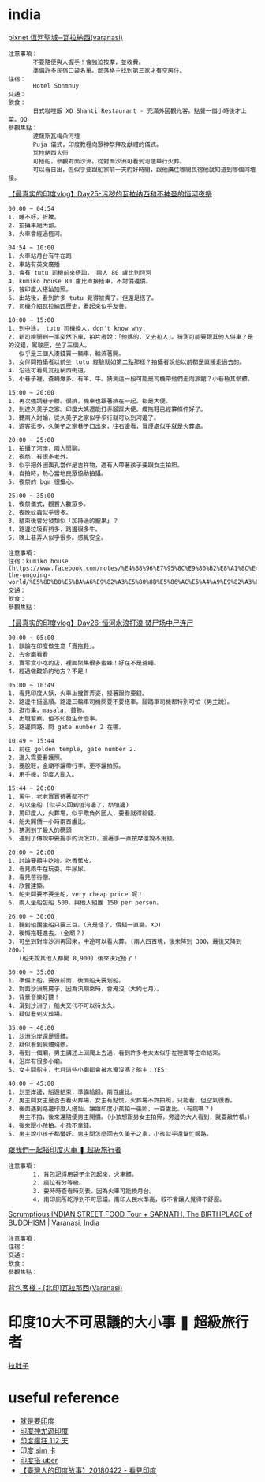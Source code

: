 # india

[pixnet 恆河聖城─瓦拉納西(varanasi)](http://m250275a.pixnet.net/blog/post/168004971-%5B%E5%8D%B0%E5%BA%A6%E6%97%A5%E8%A8%98%5D-%E6%81%86%E6%B2%B3%E8%81%96%E5%9F%8E%E2%94%80%E7%93%A6%E6%8B%89%E7%B4%8D%E8%A5%BF(varanasi))
    
```
注意事項：
       不要隨便與人握手！會強迫按摩，並收費。
       準備許多民宿口袋名單。部落格主找到第三家才有空房住。
住宿：
       Hotel Sonmnuy
交通：
飲食：
       日式咖哩飯 XD Shanti Restaurant - 充滿外國觀光客。點餐一個小時後才上菜。QQ
參觀焦點：
       達薩斯瓦梅朵河壇
       Puja 儀式，印度教裡向眾神祭拜及獻禮的儀式。
       瓦拉納西大街
       可搭船，參觀對面沙洲。從對面沙洲可看到河壇舉行火葬。
       可以看日出，但似乎要跟船家前一天約好時間，跟他講住哪間民宿他就知道到哪個河壇接。
```

[【最真实的印度vlog】Day25-污秽的瓦拉纳西和不神圣的恒河夜祭](https://www.youtube.com/watch?v=a6TJKXBAlBw)

```
00:00 ~ 04:54
1. 睡不好，折騰。
2. 拍攝車廂內部。
3. 火車會經過恆河。

04:54 ~ 10:00
1. 火車站月台有牛在跑
2. 車站有英文廣播
3. 會有 tutu 司機前來搭訕， 兩人 80 盧比到恆河
4. kumiko house 80 盧比直接搭車，不討價還價。
5. 被印度人搭訕拍照。
6. 出站後，看到許多 tutu 覺得被貴了。但還是搭了。
7. 司機介紹瓦拉納西歷史，看起來似乎友善。

10:00 ~ 15:00
1. 到中途， tutu 司機換人，don't know why.
2. 新司機開到一半突然下車，拍片者說：「他媽的，又去拉人」。猜測可能要跟其他人併車？是的沒錯，駕駛座，坐了三個人。
   似乎是三個人湊錢買一輛車，輪流著開。
3. 女伴問拍攝者以前坐 tutu 經驗就如第二點那樣？拍攝者說他以前都是直接走過去的。
4. 沿途可看見瓦拉納西街道。
5. 小巷子裡，蒼蠅爆多。有羊、牛。猜測這一段可能是司機帶他們走向旅館？小巷極其骯髒。

15:00 ~ 20:00
1. 再次強調巷子髒。很擠，機車也跟著擠在一起。都是大便。
2. 到達久美子之家。印度大媽還能打赤腳踩大便。爛拖鞋已經算條件好了。
3. 聽兩人討論，從久美子之家似乎步行就可以到河邊了。
4. 遊客挺多，久美子之家巷子口出來，往右邊看，冒煙處似乎就是火葬處。

20:00 ~ 25:00
1. 拍攝了河岸，兩人閒聊。
2. 夜祭，有很多老外。
3. 似乎把外國面孔當作是吉祥物，還有人帶著孩子要跟女主拍照。
4. 自拍時，熱心當地民眾協助拍攝。
5. 夜祭的 bgm 很攝心。

25:00 ~ 35:00
1. 夜祭儀式，觀賞人數眾多。
2. 夜晚蚊蟲似乎很多。
3. 結束後會分發類似「加持過的聖果」？
4. 路邊垃圾有夠多，路邊很多牛。
5. 晚上巷弄人似乎很多。感覺安全。

注意事項：
住宿：kumiko house (https://www.facebook.com/notes/%E4%B8%96%E7%95%8C%E9%80%B2%E8%A1%8C%E4%B8%AD-the-ongoing-world/%E5%8D%B0%E5%BA%A6%E9%82%A3%E5%80%8B%E5%86%AC%E5%A4%A9%E9%82%A3%E4%BA%9B%E6%B2%92%E6%9C%89%E7%86%B1%E6%B0%B4%E7%9A%84%E5%8D%B0%E5%BA%A6%E6%97%85%E7%A4%BE/1015432245187132/)
交通：
飲食：
參觀焦點：
```

[【最真实的印度vlog】Day26-恒河水浪打浪 焚尸场中尸连尸](https://youtu.be/FgCoJRhckaQ?t=20m)
```
00:00 ~ 05:00
1. 談論在印度做生意「賣拖鞋」。
2. 去金廟看看
3. 賣零食小吃的店，裡面聚集很多蜜蜂！好在不是蒼蠅。
4. 經過做酸奶的地方？不是！

05:00 ~ 10:49
1. 看見印度人妖，火車上搜首弄姿，接著跟你要錢。
2. 路邊牛挺溫順。路邊三輪車司機問要不要搭車。腳踏車司機都特別可怕（男主說）。
3. 逛市集，masala, 首飾。
4. 出現警察，但不知發生什麼事。
5. 路邊問路，問 gate number 2 在哪。

10:49 ~ 15:44
1. 前往 golden temple, gate number 2.
2. 進入需要看護照。
3. 要脫鞋，金廟不讓帶行李，更不讓拍照。
4. 用手機，印度人亂入。

15:44 ~ 20:00
1. 罵牛，老老實實待著都不行
2. 可以坐船 (似乎又回到恆河邊了，祭壇邊)
3. 罵印度人，火葬場，似乎欺負外國人，要看就得給錢。
4. 船夫開價一小時兩百盧比。
5. 猜測到了最大的碼頭
6. 遇到了傳說中要握手的流氓XD，握著手一直按摩還說不用錢。

20:00 ~ 26:00
1. 討論要餵牛吃啥。吃香蕉皮。
2. 看見兩牛在玩耍。牛尿尿。
3. 看見苦行僧。
4. 欣賞建築。
5. 船夫問要不要坐船，very cheap price 呢！
6. 兩人坐船包船 500。與他人組團 150 per person。

26:00 ~ 30:00
1. 聽到組團坐船只要三百。（真是怪了，價錢一直變。XD)
2. 後悔拖鞋進去。(金廟？)
3. 可坐到對岸沙洲再回來，中途可以看火葬。(兩人四百塊，後來降到 300，最後又降到 200。)
   (船夫說其他人都開 8,900) 後來決定搭了！

30:00 ~ 35:00
1. 準備上船，要做前面，後面船夫要划船。
2. 對面沙洲無房子，因為汛期來時，會淹沒（大約七月）。
3. 背景音樂好聽！
4. 滑到沙洲了，船夫交代不可以待太久。
5. 疑似看到火葬場。

35:00 ~ 40:00
1. 沙洲沿岸還是很髒。
2. 疑似看到屍體殘骸。
3. 看到一個廟，男主講述上回爬上去過，看到許多老太太似乎在裡面等生命結束。
4. 沿岸有很多小廟。
5. 女主問船主，七月這些小廟都會被水淹沒嗎？船主：YES!

40:00 ~ 45:00
1. 划至岸邊，船遊結束，準備給錢。兩百盧比。
2. 男主問女主是否去看火葬場，女主有點慌。火葬場不許拍照，只能看，但空氣很香。
3. 後面遇到路邊印度人搭訕。讓跟印度小孩拍一張照，一百盧比。(有病嗎？)
   男主不拍，後來還隨便男主開價。（小孩想跟男女主拍照，旁邊的大人看到，就要敲竹槓。）
4. 後來跟小孩拍。小孩不拿錢。
5. 男主說小孩子都蠻好。男主問怎麼回去久美子之家，小孩似乎還幫忙報路。

```


[跟我們一起搭印度火車 ❚ 超級旅行者](https://www.youtube.com/watch?v=R2960bmc5kE)

```
注意事項：
       1. 背包記得用袋子全包起來，火車髒。
       2. 座位有分等級。
       3. 要時時查看時刻表，因為火車可能換月台。
       4. 南印廁所乾淨到不可思議。南印人民水準高，較不會讓人覺得不舒服。
```

[Scrumptious INDIAN STREET FOOD Tour + SARNATH, The BIRTHPLACE of BUDDHISM | Varanasi, India](https://www.youtube.com/watch?v=Ez0Mh6nfmGc)

```
注意事項：
住宿：
交通：
飲食：
參觀焦點：
```

[背包客棧 - [北印]瓦拉那西(Varanasi)](https://www.backpackers.com.tw/forum/showthread.php?t=3962)

# 印度10大不可思議的大小事 ❚ 超級旅行者
[拉肚子](https://youtu.be/yxGm7JG07FU?t=26m33s)


# useful reference
* [就是要印度](https://yaoindia.com/archives/19730)
* [印度神尤遊印度](https://www.facebook.com/yoyoindia2013/?hc_ref=ARTKaJT-3ESw1_JCXefqP6gtDNt5xc9a_yNnx3ZU4x0YQeHnF-7SdjGQsXfu3FZ4RY4&fref=nf)
* [印度瘋狂 112 天](https://www.youtube.com/watch?v=5jADdZEDt4I&list=PLCh_VulSoFzixrEYvtOQcaicojx02Oy-G&t=0s&index=2)
* [印度 sim 卡](https://www.aerobile.com/eshop/tw/%E5%8D%B0%E5%BA%A6-%E5%A4%A9-%E9%AB%98%E9%80%9F%E4%B8%8A%E7%B6%B2%E5%90%83%E5%88%B0%E9%A3%BD-sim%E5%8D%A1-%28a16%29-p-513.html)
* [印度搭 uber](https://www.backpackers.com.tw/forum/showthread.php?t=1940701)
* [【臺灣人的印度故事】20180422 - 看見印度](https://www.youtube.com/watch?v=BygH-rRqFKU&feature=youtu.be)
